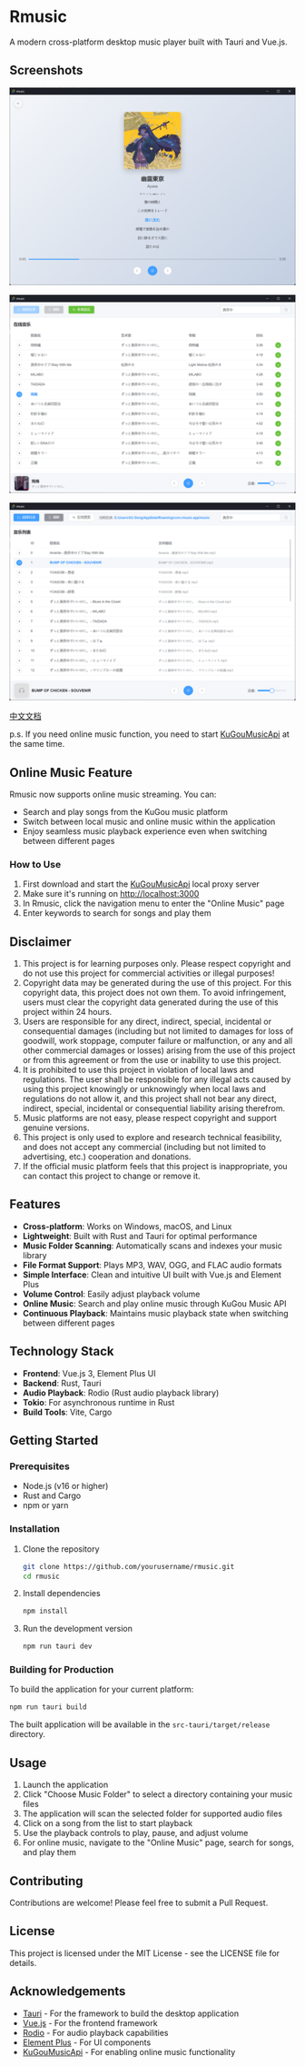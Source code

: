 # Rmusic

A modern cross-platform desktop music player built with Tauri and Vue.js.

## Screenshots

![Screenshot](/screenshots/image.png)

![Screenshot](/screenshots/image-1.png)

![Screenshot](/screenshots/image-2.png)

[中文文档](README_zh.md)

p.s. If you need online music function, you need to start [KuGouMusicApi](https://github.com/MakcRe/KuGouMusicApi) at the same time.

## Online Music Feature

Rmusic now supports online music streaming. You can:

- Search and play songs from the KuGou music platform
- Switch between local music and online music within the application
- Enjoy seamless music playback experience even when switching between different pages

### How to Use

1. First download and start the [KuGouMusicApi](https://github.com/MakcRe/KuGouMusicApi) local proxy server
2. Make sure it's running on <http://localhost:3000>
3. In Rmusic, click the navigation menu to enter the "Online Music" page
4. Enter keywords to search for songs and play them

## Disclaimer

1. This project is for learning purposes only. Please respect copyright and do not use this project for commercial activities or illegal purposes!
2. Copyright data may be generated during the use of this project. For this copyright data, this project does not own them. To avoid infringement, users must clear the copyright data generated during the use of this project within 24 hours.
3. Users are responsible for any direct, indirect, special, incidental or consequential damages (including but not limited to damages for loss of goodwill, work stoppage, computer failure or malfunction, or any and all other commercial damages or losses) arising from the use of this project or from this agreement or from the use or inability to use this project.
4. It is prohibited to use this project in violation of local laws and regulations. The user shall be responsible for any illegal acts caused by using this project knowingly or unknowingly when local laws and regulations do not allow it, and this project shall not bear any direct, indirect, special, incidental or consequential liability arising therefrom.
5. Music platforms are not easy, please respect copyright and support genuine versions.
6. This project is only used to explore and research technical feasibility, and does not accept any commercial (including but not limited to advertising, etc.) cooperation and donations.
7. If the official music platform feels that this project is inappropriate, you can contact this project to change or remove it.

## Features

- **Cross-platform**: Works on Windows, macOS, and Linux
- **Lightweight**: Built with Rust and Tauri for optimal performance
- **Music Folder Scanning**: Automatically scans and indexes your music library
- **File Format Support**: Plays MP3, WAV, OGG, and FLAC audio formats
- **Simple Interface**: Clean and intuitive UI built with Vue.js and Element Plus
- **Volume Control**: Easily adjust playback volume
- **Online Music**: Search and play online music through KuGou Music API
- **Continuous Playback**: Maintains music playback state when switching between different pages

## Technology Stack

- **Frontend**: Vue.js 3, Element Plus UI
- **Backend**: Rust, Tauri
- **Audio Playback**: Rodio (Rust audio playback library)
- **Tokio**: For asynchronous runtime in Rust
- **Build Tools**: Vite, Cargo

## Getting Started

### Prerequisites

- Node.js (v16 or higher)
- Rust and Cargo
- npm or yarn

### Installation

1. Clone the repository

   ```bash
   git clone https://github.com/yourusername/rmusic.git
   cd rmusic
   ```

2. Install dependencies

   ```bash
   npm install
   ```

3. Run the development version

   ```bash
   npm run tauri dev
   ```

### Building for Production

To build the application for your current platform:

```bash
npm run tauri build
```

The built application will be available in the `src-tauri/target/release` directory.

## Usage

1. Launch the application
2. Click "Choose Music Folder" to select a directory containing your music files
3. The application will scan the selected folder for supported audio files
4. Click on a song from the list to start playback
5. Use the playback controls to play, pause, and adjust volume
6. For online music, navigate to the "Online Music" page, search for songs, and play them

## Contributing

Contributions are welcome! Please feel free to submit a Pull Request.

## License

This project is licensed under the MIT License - see the LICENSE file for details.

## Acknowledgements

- [Tauri](https://tauri.app/) - For the framework to build the desktop application
- [Vue.js](https://vuejs.org/) - For the frontend framework
- [Rodio](https://github.com/RustAudio/rodio) - For audio playback capabilities
- [Element Plus](https://element-plus.org/) - For UI components
- [KuGouMusicApi](https://github.com/MakcRe/KuGouMusicApi) - For enabling online music functionality
